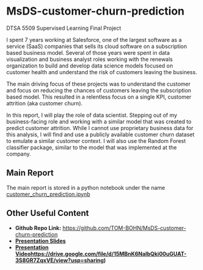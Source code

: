 # MsDS-customer-churn-prediction
DTSA 5509 Supervised Learning Final Project

I spent 7 years working at Salesforce, one of the largest software as a service (SaaS) companies that sells its cloud software on a subscription based business model. Several of those years were spent in data visualization and business analyst roles working with the renewals organization to build and develop data science models focused on customer health and understand the risk of customers leaving the business.

The main driving focus of these projects was to understand the customer and focus on reducing the chances of customers leaving the subscription based model.  This resulted in a relentless focus on a single KPI, customer attrition (aka customer churn).

In this report, I will play the role of data scientist.  Stepping out of my business-facing role and working with a similar model that was created to predict customer attrition. While I cannot use proprietary business data for this analysis, I will find and use a publicly available customer churn dataset to emulate a similar customer context. I will also use the Random Forest classifier package, similar to the model that was implemented at the company.

## Main Report
The main report is stored in a python notebook under the name [customer_churn_prediction.ipynb](customer_churn_prediction.ipynb)

## Other Useful Content
- **Github Repo Link:** https://github.com/TOM-BOHN/MsDS-customer-churn-prediction
- **[Presentation Slides](https://docs.google.com/presentation/d/1MVGBJoYfayA7F4XZ3TbNTLYXJ-UuapbMyhLUlm4V3Mw/edit?usp=sharing)**
- **[Presentation Video](https://drive.google.com/file/d/15MBnK6NaIbQki00uGUAT-3S8GR7ZqxVE/view?usp=sharing)https://drive.google.com/file/d/15MBnK6NaIbQki00uGUAT-3S8GR7ZqxVE/view?usp=sharing)**
